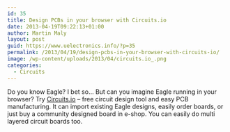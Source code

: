 ```yaml
---
id: 35
title: Design PCBs in your browser with Circuits.io
date: 2013-04-19T09:22:13+01:00
author: Martin Maly
layout: post
guid: https://www.uelectronics.info/?p=35
permalink: /2013/04/19/design-pcbs-in-your-browser-with-circuits-io/
image: /wp-content/uploads/2013/04/circuits.io_.png
categories:
  - Circuits
---
```

Do you know Eagle? I bet so&#8230; But can you imagine Eagle running in your browser? Try [Circuits.io](https://www.circuits.io/) &#8211; free circuit design tool and easy PCB manufacturing. It can import existing Eagle designs, easily order boards, or just buy a community designed board in e-shop. You can easily do multi layered circuit boards too.